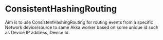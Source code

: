 # ConsistentHashingRouting
Aim is to use ConsistentHashingRouting for routing events from a specific Network device/source to same Akka worker based on some unique id such as Device IP address, Device Id.
